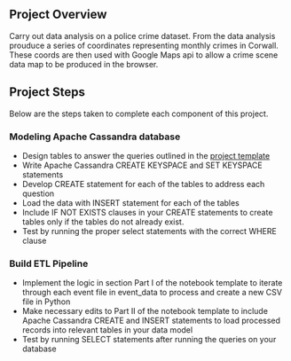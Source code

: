 ## Project Overview
Carry out data analysis on a police crime dataset.  From the data analysis prouduce a series of coordinates representing monthly crimes in Corwall.  These coords are then used with Google Maps api to allow a crime scene data map to be produced in the browser.

## Project Steps
Below are the steps taken to complete each component of this project.

### Modeling Apache Cassandra database
- Design tables to answer the queries outlined in the [project template](https://github.com/riched158/UdacityDataEngineering/blob/master/datamodelling/project2/Project_1B_%20Project_Template.ipynb) &nbsp;
- Write Apache Cassandra CREATE KEYSPACE and SET KEYSPACE statements
- Develop CREATE statement for each of the tables to address each question
- Load the data with INSERT statement for each of the tables
- Include IF NOT EXISTS clauses in your CREATE statements to create tables only if the tables do not already exist.
- Test by running the proper select statements with the correct WHERE clause

### Build ETL Pipeline
- Implement the logic in section Part I of the notebook template to iterate through each event file in event_data to process and create a new CSV file in Python
- Make necessary edits to Part II of the notebook template to include Apache Cassandra CREATE and INSERT statements to load processed records into relevant tables in your data model
- Test by running SELECT statements after running the queries on your database

